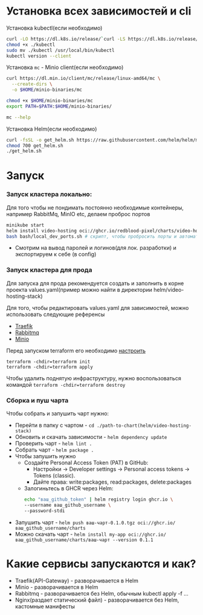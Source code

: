 # Установка всех зависимостей и cli
Установка kubectl(если необходимо)
``` bash
curl -LO https://dl.k8s.io/release/`curl -LS https://dl.k8s.io/release/stable.txt`/bin/linux/amd64/kubectl
chmod +x ./kubectl
sudo mv ./kubectl /usr/local/bin/kubectl
kubectl version --client
```


Установка `mc` - Minio client(если необходимо)
``` bash
curl https://dl.min.io/client/mc/release/linux-amd64/mc \
  --create-dirs \
  -o $HOME/minio-binaries/mc

chmod +x $HOME/minio-binaries/mc
export PATH=$PATH:$HOME/minio-binaries/

mc --help
```

Установка Helm(если необходимо)
``` bash
curl -fsSL -o get_helm.sh https://raw.githubusercontent.com/helm/helm/main/scripts/get-helm-3
chmod 700 get_helm.sh
./get_helm.sh
```

# Запуск
### Запуск кластера локально:
Для того чтобы не пондимать постоянно необходимые контейнеры, например RabbitMq, MinIO etc, делаем проброс портов
``` bash
minikube start
helm install video-hosting oci://ghcr.io/redblood-pixel/charts/video-hosting-stack --version 0.1.1
bash bash/local_dev_ports.sh # скрипт, чтобы пробросить порты и автоматически открыть все сервисы
```
- Смотрим на вывод паролей и логинов(для лок. разработки)
и экспортируем к себе (в config)

### Запуск кластера для прода
Для запуска для прода рекомендуется создать и заполнить в корне проекта values.yaml(пример можно найти в директории helm/video-hosting-stack)

Для того, чтобы редактировать values.yaml для зависимостей, можно использовать следующие референсы
- [Traefik](https://artifacthub.io/packages/helm/traefik/traefik)
- [Rabbitmq](https://artifacthub.io/packages/helm/bitnami/rabbitmq)
- [Minio](https://artifacthub.io/packages/helm/bitnami/minio)

Перед запуском terraform его необходимо [настроить](https://yandex.cloud/ru/docs/tutorials/infrastructure-management/kubernetes-terraform-provider)
```
terraform -chdir=terraform init
terraform -chdir=terraform apply
```
Чтобы удалить поднятую инфраструктуру, нужно воспользоваться командой `terraform -chdir=terraform destroy`

### Сборка и пуш чарта
Чтобы собрать и запушить чарт нужно:
- Перейти в папку с чартом - `cd ./path-to-chart(helm/video-hosting-stack)`
- Обновить и скачать зависимости - `helm dependency update`
- Проверить чарт - `helm lint .`
- Собрать чарт - `helm package .`
- Чтобы запушить нужно
  - Создайте Personal Access Token (PAT) в GitHub: 
    - Настройки → Developer settings → Personal access tokens → Tokens (classic).
    - Дайте права: write:packages, read:packages, delete:packages
  - Залогиньтесь в GHCR через Helm:
    ``` bash
    echo "ваш_github_token" | helm registry login ghcr.io \
    --username ваш_github_username \
    --password-stdi
    ```
- Запушить чарт - `helm push ваш-чарт-0.1.0.tgz oci://ghcr.io/ваш_github_username/charts`
- Можно скачать чарт - `helm install my-app oci://ghcr.io/ваш_github_username/charts/ваш-чарт --version 0.1.1`

# Какие сервисы запускаются и как?
- Traefik(API-Gateway) - разворачивается в Helm
- Minio - разворачивается в Helm
- Rabbitmq - разворачивается без Helm, обычным kubectl apply -f ...
- Nginx(раздает статический файл) - разворачивается без Helm, кастомные манифесты

